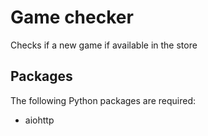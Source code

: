 # Game checker

Checks if a new game if available in the store

## Packages

The following Python packages are required:

* aiohttp
